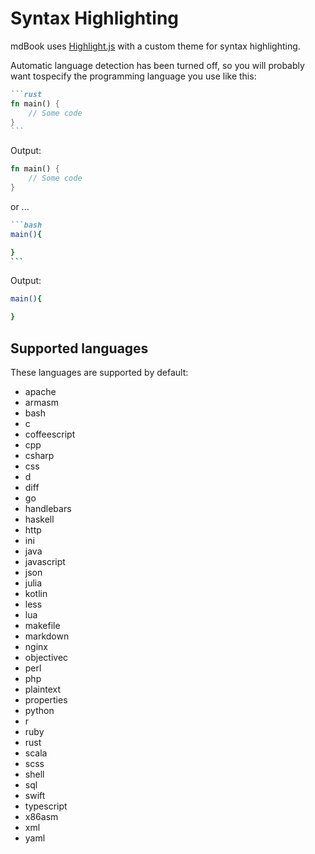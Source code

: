 # Syntax Highlighting

mdBook uses [Highlight.js](https://highlightjs.org) with a custom theme for syntax highlighting.

Automatic language detection has been turned off, so you will probably want tospecify the programming language you use like this:

~~~markdown
```rust
fn main() {
    // Some code
}
```
~~~
Output:
```rust
fn main() {
    // Some code
}
```
or ...
~~~markdown
```bash
main(){

}
```
~~~
Output:
```bash
main(){

}
```
## Supported languages

These languages are supported by default:

- apache
- armasm
- bash
- c
- coffeescript
- cpp
- csharp
- css
- d
- diff
- go
- handlebars
- haskell
- http
- ini
- java
- javascript
- json
- julia
- kotlin
- less
- lua
- makefile
- markdown
- nginx
- objectivec
- perl
- php
- plaintext
- properties
- python
- r
- ruby
- rust
- scala
- scss
- shell
- sql
- swift
- typescript
- x86asm
- xml
- yaml